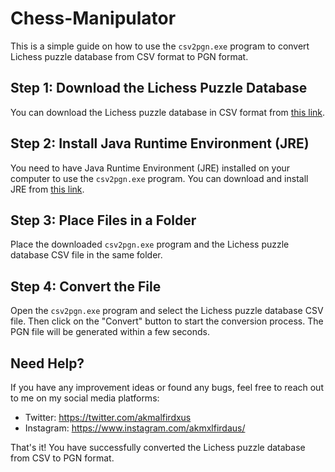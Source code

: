 # Chess-Manipulator

This is a simple guide on how to use the `csv2pgn.exe` program to convert Lichess puzzle database from CSV format to PGN format.

## Step 1: Download the Lichess Puzzle Database

You can download the Lichess puzzle database in CSV format from [this link](https://database.lichess.org/lichess_db_puzzle.csv.zst).

## Step 2: Install Java Runtime Environment (JRE)

You need to have Java Runtime Environment (JRE) installed on your computer to use the `csv2pgn.exe` program. You can download and install JRE from [this link](https://www.java.com/en/download/manual.jsp).

## Step 3: Place Files in a Folder

Place the downloaded `csv2pgn.exe` program and the Lichess puzzle database CSV file in the same folder.

## Step 4: Convert the File

Open the `csv2pgn.exe` program and select the Lichess puzzle database CSV file. Then click on the "Convert" button to start the conversion process. The PGN file will be generated within a few seconds.

## Need Help?

If you have any improvement ideas or found any bugs, feel free to reach out to me on my social media platforms:

- Twitter: https://twitter.com/akmalfirdxus
- Instagram: https://www.instagram.com/akmxlfirdaus/

That's it! You have successfully converted the Lichess puzzle database from CSV to PGN format.

